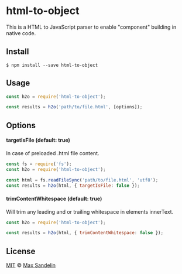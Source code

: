 # html-to-object
This is a HTML to JavaScript parser to enable "component" building in native code.

## Install
`$ npm install --save html-to-object`

## Usage
```javascript
const h2o = require('html-to-object');

const results = h2o('path/to/file.html', [options]);
```

## Options

#### targetIsFile (default: true)
In case of preloaded .html file content.
```javascript
const fs = require('fs');
const h2o = require('html-to-object');

const html = fs.readFileSync('path/to/file.html', 'utf8');
const results = h2o(html, { targetIsFile: false });
```

#### trimContentWhitespace (default: true)
Will trim any leading and or trailing whitespace in elements innerText.
```javascript
const h2o = require('html-to-object');

const results = h2o(html, { trimContentWhitespace: false });
```


## License
[MIT](LICENSE) © [Max Sandelin](https://github.com/themaxsandelin)
